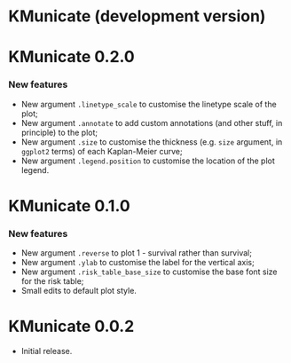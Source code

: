# KMunicate (development version)

# KMunicate 0.2.0

### New features

* New argument `.linetype_scale` to customise the linetype scale of the plot;
* New argument `.annotate` to add custom annotations (and other stuff, in principle) to the plot;
* New argument `.size` to customise the thickness (e.g. `size` argument, in `ggplot2` terms) of each Kaplan-Meier curve;
* New argument `.legend.position` to customise the location of the plot legend. 

# KMunicate 0.1.0

### New features

* New argument `.reverse` to plot 1 - survival rather than survival;
* New argument `.ylab` to customise the label for the vertical axis;
* New argument `.risk_table_base_size` to customise the base font size for the risk table;
* Small edits to default plot style.

# KMunicate 0.0.2

* Initial release.

